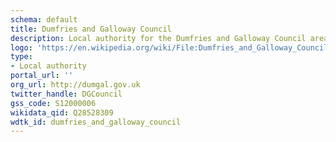 ```yaml
---
schema: default
title: Dumfries and Galloway Council
description: Local authority for the Dumfries and Galloway Council area 
logo: 'https://en.wikipedia.org/wiki/File:Dumfries_and_Galloway_Council.svg'
type:
- Local authority
portal_url: ''
org_url: http://dumgal.gov.uk
twitter_handle: DGCouncil
gss_code: S12000006
wikidata_qid: Q28528309
wdtk_id: dumfries_and_galloway_council
---
```


